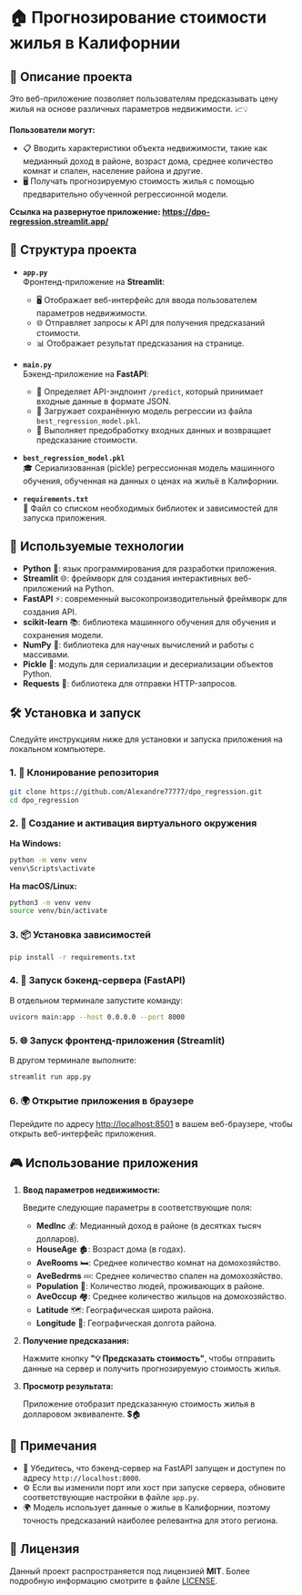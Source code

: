 # 🏠 Прогнозирование стоимости жилья в Калифорнии

## 📝 Описание проекта

Это веб-приложение позволяет пользователям предсказывать цену жилья на основе различных параметров недвижимости. 📈💡

**Пользователи могут:**

- 📋 Вводить характеристики объекта недвижимости, такие как медианный доход в районе, возраст дома, среднее количество комнат и спален, население района и другие.
- 🖥️ Получать прогнозируемую стоимость жилья с помощью предварительно обученной регрессионной модели.

**Ссылка на развернутое приложение: https://dpo-regression.streamlit.app/**

## 📁 Структура проекта

- **`app.py`**  
  Фронтенд-приложение на **Streamlit**:
  - 🖥️ Отображает веб-интерфейс для ввода пользователем параметров недвижимости.
  - 🌐 Отправляет запросы к API для получения предсказаний стоимости.
  - 📊 Отображает результат предсказания на странице.

- **`main.py`**  
  Бэкенд-приложение на **FastAPI**:
  - 🚪 Определяет API-эндпоинт `/predict`, который принимает входные данные в формате JSON.
  - 📂 Загружает сохранённую модель регрессии из файла `best_regression_model.pkl`.
  - 🧮 Выполняет предобработку входных данных и возвращает предсказание стоимости.

- **`best_regression_model.pkl`**  
  🎓 Сериализованная (pickle) регрессионная модель машинного обучения, обученная на данных о ценах на жильё в Калифорнии.

- **`requirements.txt`**  
  📜 Файл со списком необходимых библиотек и зависимостей для запуска приложения.

## 🚀 Используемые технологии

- **Python** 🐍: язык программирования для разработки приложения.
- **Streamlit** 🌐: фреймворк для создания интерактивных веб-приложений на Python.
- **FastAPI** ⚡: современный высокопроизводительный фреймворк для создания API.
- **scikit-learn** 📚: библиотека машинного обучения для обучения и сохранения модели.
- **NumPy** 🔢: библиотека для научных вычислений и работы с массивами.
- **Pickle** 🥒: модуль для сериализации и десериализации объектов Python.
- **Requests** 📡: библиотека для отправки HTTP-запросов.

## 🛠️ Установка и запуск

Следуйте инструкциям ниже для установки и запуска приложения на локальном компьютере.

### 1. 🐙 Клонирование репозитория

```bash
git clone https://github.com/Alexandre77777/dpo_regression.git
cd dpo_regression
```

### 2. 🌳 Создание и активация виртуального окружения

**На Windows:**

```bash
python -m venv venv
venv\Scripts\activate
```

**На macOS/Linux:**

```bash
python3 -m venv venv
source venv/bin/activate
```

### 3. 📦 Установка зависимостей

```bash
pip install -r requirements.txt
```

### 4. 🚀 Запуск бэкенд-сервера (FastAPI)

В отдельном терминале запустите команду:

```bash
uvicorn main:app --host 0.0.0.0 --port 8000
```

### 5. 🌐 Запуск фронтенд-приложения (Streamlit)

В другом терминале выполните:

```bash
streamlit run app.py
```

### 6. 🌍 Открытие приложения в браузере

Перейдите по адресу [http://localhost:8501](http://localhost:8501) в вашем веб-браузере, чтобы открыть веб-интерфейс приложения.

## 🎮 Использование приложения

1. **Ввод параметров недвижимости:**

   Введите следующие параметры в соответствующие поля:

   - **MedInc** 💰: Медианный доход в районе (в десятках тысяч долларов).
   - **HouseAge** 🏚️: Возраст дома (в годах).
   - **AveRooms** 🛏️: Среднее количество комнат на домохозяйство.
   - **AveBedrms** 💤: Среднее количество спален на домохозяйство.
   - **Population** 👥: Количество людей, проживающих в районе.
   - **AveOccup** 🏘️: Среднее количество жильцов на домохозяйство.
   - **Latitude** 🗺️: Географическая широта района.
   - **Longitude** 🧭: Географическая долгота района.

2. **Получение предсказания:**

   Нажмите кнопку **"💡 Предсказать стоимость"**, чтобы отправить данные на сервер и получить прогнозируемую стоимость жилья.

3. **Просмотр результата:**

   Приложение отобразит предсказанную стоимость жилья в долларовом эквиваленте. 💲🏠

## 📝 Примечания

- 🔄 Убедитесь, что бэкенд-сервер на FastAPI запущен и доступен по адресу `http://localhost:8000`.
- ⚙️ Если вы изменили порт или хост при запуске сервера, обновите соответствующие настройки в файле `app.py`.
- 🌍 Модель использует данные о жилье в Калифорнии, поэтому точность предсказаний наиболее релевантна для этого региона.

## 📄 Лицензия

Данный проект распространяется под лицензией **MIT**. Более подробную информацию смотрите в файле [LICENSE](https://mit-license.org/license.txt).
